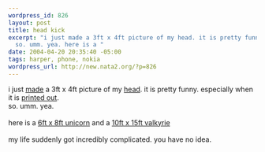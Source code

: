 ```yaml
--- 
wordpress_id: 826
layout: post
title: head kick
excerpt: "i just made a 3ft x 4ft picture of my head. it is pretty funny. especially when it is printed out. \r\n\
  so. umm. yea. here is a "
date: 2004-04-20 20:35:40 -05:00
tags: harper, phone, nokia
wordpress_url: http://new.nata2.org/?p=826
---
```

i just <a href="http://homokaasu.org/rasterbator/">made</a> a 3ft x 4ft</a> picture of my <a href="http://nata2.info/misc/Incoming/Harpers-head-rasterbation.pdf">head</a>. it is pretty funny. especially when it is <a href="http://www.nata2.info/?path=pictures%2Fmisc%2Fphone_camera%2Fphotolog&img=1082502984-Nokia6600(424).jpg">printed out</a>. <br/>
so. umm. yea. <br/><br/>here is a <a href="http://nata2.info/misc/Incoming/unicorn-huge-rasterbation.pdf">6ft x 8ft unicorn</a> and a <a href="http://nata2.info/misc/Incoming/valkyrie-rasterbation.pdf">10ft x 15ft valkyrie</a><br/><br/>my life suddenly got incredibly complicated. you have no idea. 

